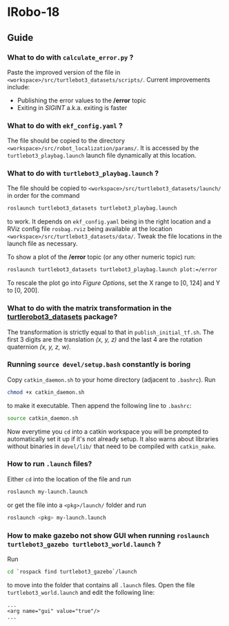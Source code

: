 # IRobo-18

## Guide

### What to do with `calculate_error.py` ?
Paste the improved version of the file in `<workspace>/src/turtlebot3_datasets/scripts/`.
Current improvements include:
- Publishing the error values to the **/error** topic
- Exiting in *SIGINT* a.k.a. exiting is faster


### What to do with `ekf_config.yaml` ?

The file should be copied to the directory `<workspace>/src/robot_localization/params/`. It is accessed by the `turtlebot3_playbag.launch` launch file dynamically at this location.

### What to do with `turtlebot3_playbag.launch` ?

The file should be copied to `<workspace>/src/turtlebot3_datasets/launch/` in order for the command 
```bash
roslaunch turtlebot3_datasets turtlebot3_playbag.launch
``` 
to work. It depends on `ekf_config.yaml` being in the right location and a RViz config file `rosbag.rviz` being available at the location `<workspace>/src/turtlebot3_datasets/data/`. Tweak the file locations in the launch file as necessary.

To show a plot of the **/error** topic (or any other numeric topic) run:
```bash
roslaunch turtlebot3_datasets turtlebot3_playbag.launch plot:=/error
```
To rescale the plot go into *Figure Options*, set the X range to [0, 124] and Y to [0, 200].


### What to do with the matrix transformation in the [turtlerobot3_datasets](https://github.com/irob-labs-ist/turtlebot3_datasets) package?

The transformation is strictly equal to that in `publish_initial_tf.sh`. The first 3 digits are the translation *(x, y, z)* and the last 4 are the rotation quaternion *(x, y, z, w)*.

### Running `source devel/setup.bash` constantly is boring
Copy `catkin_daemon.sh` to your home directory (adjacent to `.bashrc`).
Run
```bash
chmod +x catkin_daemon.sh
```
to make it executable. Then append the following line to `.bashrc`:
```bash
source catkin_daemon.sh
```
Now everytime you `cd` into a catkin workspace you will be prompted to automatically set it up if it's not already setup. It also warns about libraries without binaries in `devel/lib/` that need to be compiled with `catkin_make`.

### How to run `.launch` files?
Either `cd` into the location of the file and run
```bash
roslaunch my-launch.launch
``` 
or get the file into a `<pkg>/launch/` folder and run
```bash
roslaunch <pkg> my-launch.launch
```

### How to make gazebo not show GUI when running `roslaunch turtlebot3_gazebo turtlebot3_world.launch` ?
Run
```bash
cd `rospack find turtlebot3_gazebo`/launch
```
to move into the folder that contains all `.launch` files. Open the file `turtlebot3_world.launch` and edit the following line: 
```
...
<arg name="gui" value="true"/>
...
```